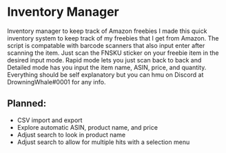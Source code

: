 # Inventory Manager
Inventory manager to keep track of Amazon freebies
I made this quick inventory system to keep track of my freebies that I get from Amazon.
The script is compatable with barcode scanners that also input enter after scanning the item.
Just scan the FNSKU sticker on your freebie item in the desired input mode.
Rapid mode lets you just scan back to back and Detailed mode has you input the item name, ASIN, price, and quantity.
Everything should be self explanatory but you can hmu on Discord at DrowningWhale#0001 for any info.

## Planned:
- CSV import and export
- Explore automatic ASIN, product name, and price
- Adjust search to look in product name
- Adjust search to allow for multiple hits with a selection menu
